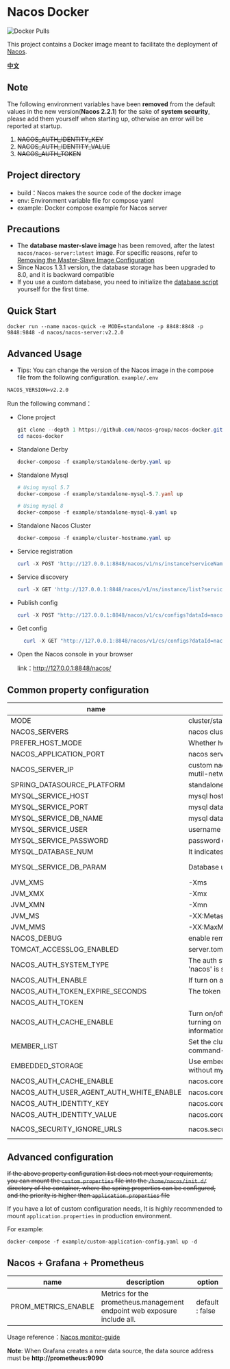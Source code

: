 # Nacos Docker

![Docker Pulls](https://img.shields.io/docker/pulls/nacos/nacos-server.svg?maxAge=60480)

This project contains a Docker image meant to facilitate the deployment of [Nacos](https://github.com/alibaba/nacos).

[**中文**](README_ZH.md)

## Note

The following environment variables have been **removed** from the default values in the new version(**Nacos 2.2.1**)
for the sake of **system security**, please add them yourself when starting up, otherwise an error will be reported at
startup.

1. ~~NACOS_AUTH_IDENTITY_KEY~~
2. ~~NACOS_AUTH_IDENTITY_VALUE~~
3. ~~NACOS_AUTH_TOKEN~~

## Project directory

* build：Nacos makes the source code of the docker image
* env: Environment variable file for compose yaml
* example: Docker compose example for Nacos server

## Precautions

* The **database master-slave image** has been removed, after the latest `nacos/nacos-server:latest` image. For specific
  reasons, refer
  to [Removing the Master-Slave Image Configuration](https://github.com/nacos-group/nacos-docker/wiki/%E7%A7%BB%E9%99%A4%E6%95%B0%E6%8D%AE%E5%BA%93%E4%B8%BB%E4%BB%8E%E9%95%9C%E5%83%8F%E9%85%8D%E7%BD%AE)
* Since Nacos 1.3.1 version, the database storage has been upgraded to 8.0, and it is backward compatible
* If you use a custom database, you need to initialize
  the [database script](https://github.com/alibaba/nacos/blob/master/distribution/conf/mysql-schema.sql) yourself for
  the first time.

## Quick Start

```shell
docker run --name nacos-quick -e MODE=standalone -p 8848:8848 -p 9848:9848 -d nacos/nacos-server:v2.2.0
```

## Advanced Usage

* Tips: You can change the version of the Nacos image in the compose file from the following configuration.
  `example/.env`

```dotenv
NACOS_VERSION=v2.2.0
```

Run the following command：

* Clone project

  ```powershell
  git clone --depth 1 https://github.com/nacos-group/nacos-docker.git
  cd nacos-docker
  ```


* Standalone Derby

  ```powershell
  docker-compose -f example/standalone-derby.yaml up
  ```
* Standalone Mysql

  ```powershell
  # Using mysql 5.7
  docker-compose -f example/standalone-mysql-5.7.yaml up

  # Using mysql 8
  docker-compose -f example/standalone-mysql-8.yaml up
  ```

* Standalone Nacos Cluster

  ```powershell
  docker-compose -f example/cluster-hostname.yaml up 
  ```


* Service registration

  ```powershell
  curl -X POST 'http://127.0.0.1:8848/nacos/v1/ns/instance?serviceName=nacos.naming.serviceName&ip=20.18.7.10&port=8080'

  ```

* Service discovery

    ```powershell
    curl -X GET 'http://127.0.0.1:8848/nacos/v1/ns/instance/list?serviceName=nacos.naming.serviceName'
    ```

* Publish config

  ```powershell
  curl -X POST "http://127.0.0.1:8848/nacos/v1/cs/configs?dataId=nacos.cfg.dataId&group=test&content=helloWorld"
  ```

* Get config

  ```powershell
    curl -X GET "http://127.0.0.1:8848/nacos/v1/cs/configs?dataId=nacos.cfg.dataId&group=test"
  ```


* Open the Nacos console in your browser

  link：http://127.0.0.1:8848/nacos/

## Common property configuration

| name                                     | description                                                                                                                       | option                                                                                                                                                                                |
|------------------------------------------|-----------------------------------------------------------------------------------------------------------------------------------|---------------------------------------------------------------------------------------------------------------------------------------------------------------------------------------|
| MODE                                     | cluster/standalone                                                                                                                | cluster/standalone default **cluster**                                                                                                                                                |
| NACOS_SERVERS                            | nacos cluster address                                                                                                             | eg. ip1:port1 ip2:port2 ip3:port3                                                                                                                                                     |
| PREFER_HOST_MODE                         | Whether hostname are supported                                                                                                    | hostname/ip default **ip**                                                                                                                                                            |
| NACOS_APPLICATION_PORT                   | nacos server port                                                                                                                 | default **8848**                                                                                                                                                                      |
| NACOS_SERVER_IP                          | custom nacos server ip when network was mutil-network                                                                             |                                                                                                                                                                                       |
| SPRING_DATASOURCE_PLATFORM               | standalone support mysql                                                                                                          | mysql / empty default empty                                                                                                                                                           |
| MYSQL_SERVICE_HOST                       | mysql  host                                                                                                                       |                                                                                                                                                                                       |
| MYSQL_SERVICE_PORT                       | mysql  database port                                                                                                              | default : **3306**                                                                                                                                                                    |
| MYSQL_SERVICE_DB_NAME                    | mysql  database name                                                                                                              |                                                                                                                                                                                       |
| MYSQL_SERVICE_USER                       | username of  database                                                                                                             |                                                                                                                                                                                       |
| MYSQL_SERVICE_PASSWORD                   | password of  database                                                                                                             |                                                                                                                                                                                       |
| MYSQL_DATABASE_NUM                       | It indicates the number of database                                                                                               | default :**1**                                                                                                                                                                        |
| MYSQL_SERVICE_DB_PARAM                   | Database url parameter                                                                                                            | default :**characterEncoding=utf8&connectTimeout=1000&socketTimeout=3000&autoReconnect=true&useSSL=false**                                                                            |
| JVM_XMS                                  | -Xms                                                                                                                              | default :1g                                                                                                                                                                           |
| JVM_XMX                                  | -Xmx                                                                                                                              | default :1g                                                                                                                                                                           |
| JVM_XMN                                  | -Xmn                                                                                                                              | default :512m                                                                                                                                                                         |
| JVM_MS                                   | -XX:MetaspaceSize                                                                                                                 | default :128m                                                                                                                                                                         |
| JVM_MMS                                  | -XX:MaxMetaspaceSize                                                                                                              | default :320m                                                                                                                                                                         |
| NACOS_DEBUG                              | enable remote debug                                                                                                               | y/n default :n                                                                                                                                                                        |
| TOMCAT_ACCESSLOG_ENABLED                 | server.tomcat.accesslog.enabled                                                                                                   | default :false                                                                                                                                                                        |
| NACOS_AUTH_SYSTEM_TYPE                   | The auth system to use, currently only 'nacos' is supported                                                                       | default :nacos                                                                                                                                                                        |
| NACOS_AUTH_ENABLE                        | If turn on auth system                                                                                                            | default :false                                                                                                                                                                        |
| NACOS_AUTH_TOKEN_EXPIRE_SECONDS          | The token expiration in seconds                                                                                                   | default :18000                                                                                                                                                                        |
| NACOS_AUTH_TOKEN                         |                                                                                                                                   | `Note: It is removed from Nacos 2.2.1`                                                                                                                                                |
| NACOS_AUTH_CACHE_ENABLE                  | Turn on/off caching of auth information. By turning on this switch, the update of auth information would have a 15 seconds delay. | default : false                                                                                                                                                                       |
| MEMBER_LIST                              | Set the cluster list with a configuration file or command-line argument                                                           | eg:192.168.16.101:8847?raft_port=8807,192.168.16.101?raft_port=8808,192.168.16.101:8849?raft_port=8809                                                                                |
| EMBEDDED_STORAGE                         | Use embedded storage in cluster mode without mysql                                                                                | `embedded` default : none                                                                                                                                                             |
| NACOS_AUTH_CACHE_ENABLE                  | nacos.core.auth.caching.enabled                                                                                                   | default : false                                                                                                                                                                       |
| NACOS_AUTH_USER_AGENT_AUTH_WHITE_ENABLE  | nacos.core.auth.enable.userAgentAuthWhite                                                                                         | default : false                                                                                                                                                                       |
| NACOS_AUTH_IDENTITY_KEY                  | nacos.core.auth.server.identity.key                                                                                               | `Note: It is removed from Nacos 2.2.1`                                                                                                                                                |
| NACOS_AUTH_IDENTITY_VALUE                | nacos.core.auth.server.identity.value                                                                                             | `Note: It is removed from Nacos 2.2.1`                                                                                                                                                |
| NACOS_SECURITY_IGNORE_URLS               | nacos.security.ignore.urls                                                                                                        | default : `/,/error,/**/*.css,/**/*.js,/**/*.html,/**/*.map,/**/*.svg,/**/*.png,/**/*.ico,/console-fe/public/**,/v1/auth/**,/v1/console/health/**,/actuator/**,/v1/console/server/**` |

## Advanced configuration

~~If the above property configuration list does not meet your requirements, you can mount the `custom.properties` file
into the `/home/nacos/init.d/` directory of the container, where the spring properties can be configured, and the
priority is higher than `application.properties` file~~

If you have a lot of custom configuration needs, It is highly recommended to mount `application.properties` in
production environment.

For example:

```docker
docker-compose -f example/custom-application-config.yaml up -d
```

## Nacos + Grafana + Prometheus

| name                                     | description                                                                                                                       | option                                                                                                                                                                                |
|------------------------------------------|-----------------------------------------------------------------------------------------------------------------------------------|---------------------------------------------------------------------------------------------------------------------------------------------------------------------------------------|
|PROM_METRICS_ENABLE                        |  Metrics for the prometheus.management endpoint web exposure include all. |default : false            |


Usage reference：[Nacos monitor-guide](https://nacos.io/zh-cn/docs/monitor-guide.html)

**Note**:  When Grafana creates a new data source, the data source address must be **http://prometheus:9090**


